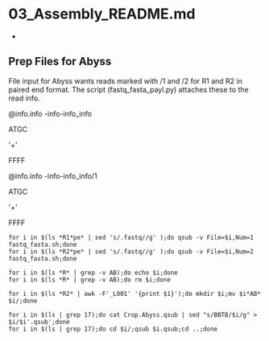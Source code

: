 # 03_Assembly_README.md
-
Prep Files for Abyss
-

File input for Abyss wants reads marked with /1 and /2 for R1 and R2 in paired end format. The script (fastq_fasta_payl.py) attaches 
these to the read info.

@info.info -info-info_info

ATGC

'+'

FFFF

@info.info -info-info_info/1

ATGC

'+'

FFFF


```
for i in $(ls *R1*pe* | sed 's/.fastq//g' );do qsub -v File=$i,Num=1 fastq_fasta.sh;done
for i in $(ls *R2*pe* | sed 's/.fastq//g' );do qsub -v File=$i,Num=2 fastq_fasta.sh;done

for i in $(ls *R* | grep -v AB);do echo $i;done
for i in $(ls *R* | grep -v AB);do rm $i;done

for i in $(ls *R2* | awk -F'_L001' '{print $1}');do mkdir $i;mv $i*AB* $i/;done

for i in $(ls | grep 17);do cat Crop.Abyss.qsub | sed "s/BBTB/$i/g" > $i/$i'.qsub';done
for i in $(ls | grep 17);do cd $i/;qsub $i.qsub;cd ..;done
```

